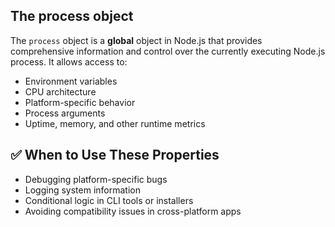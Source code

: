 ## The process object

The `process` object is a **global** object in Node.js that provides comprehensive information and control over the currently executing Node.js process. It allows access to:

- Environment variables
- CPU architecture
- Platform-specific behavior
- Process arguments
- Uptime, memory, and other runtime metrics

## ✅ When to Use These Properties

- Debugging platform-specific bugs
- Logging system information
- Conditional logic in CLI tools or installers
- Avoiding compatibility issues in cross-platform apps
